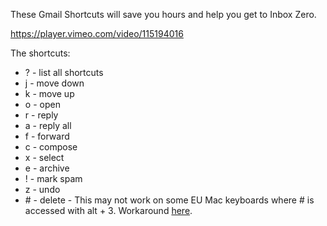 

These Gmail Shortcuts will save you hours and help you get to Inbox Zero.

https://player.vimeo.com/video/115194016

The shortcuts:
- ? - list all shortcuts
- j - move down
- k - move up
- o - open
- r - reply
- a - reply all
- f - forward
- c - compose
- x - select
- e - archive
- ! - mark spam
- z - undo
- \# - delete - This may not work on some EU Mac keyboards where # is accessed with alt + 3. Workaround [here](http://toodlepip.co.uk/2010/blog-2010-09-gmail-delete-key-shortcut-uk-apple-users/).